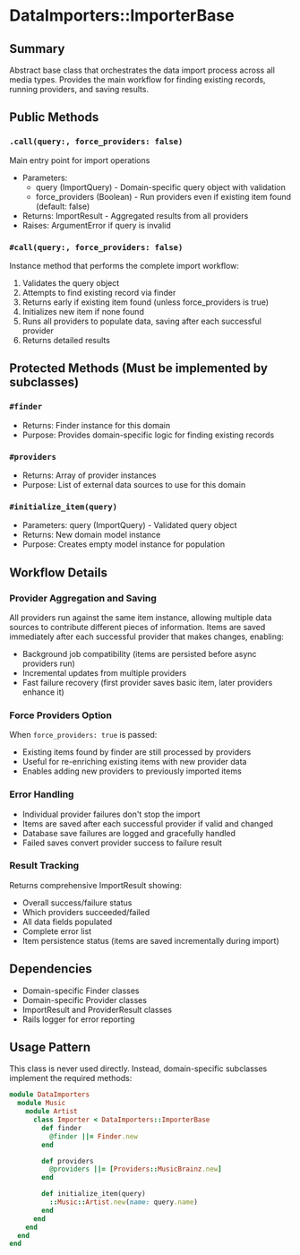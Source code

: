 # DataImporters::ImporterBase

## Summary
Abstract base class that orchestrates the data import process across all media types. Provides the main workflow for finding existing records, running providers, and saving results.

## Public Methods

### `.call(query:, force_providers: false)`
Main entry point for import operations
- Parameters: 
  - query (ImportQuery) - Domain-specific query object with validation
  - force_providers (Boolean) - Run providers even if existing item found (default: false)
- Returns: ImportResult - Aggregated results from all providers
- Raises: ArgumentError if query is invalid

### `#call(query:, force_providers: false)`
Instance method that performs the complete import workflow:
1. Validates the query object
2. Attempts to find existing record via finder
3. Returns early if existing item found (unless force_providers is true)
4. Initializes new item if none found
5. Runs all providers to populate data, saving after each successful provider
6. Returns detailed results

## Protected Methods (Must be implemented by subclasses)

### `#finder`
- Returns: Finder instance for this domain
- Purpose: Provides domain-specific logic for finding existing records

### `#providers`
- Returns: Array of provider instances
- Purpose: List of external data sources to use for this domain

### `#initialize_item(query)`
- Parameters: query (ImportQuery) - Validated query object
- Returns: New domain model instance
- Purpose: Creates empty model instance for population

## Workflow Details

### Provider Aggregation and Saving
All providers run against the same item instance, allowing multiple data sources to contribute different pieces of information. Items are saved immediately after each successful provider that makes changes, enabling:
- Background job compatibility (items are persisted before async providers run)
- Incremental updates from multiple providers
- Fast failure recovery (first provider saves basic item, later providers enhance it)

### Force Providers Option
When `force_providers: true` is passed:
- Existing items found by finder are still processed by providers
- Useful for re-enriching existing items with new provider data
- Enables adding new providers to previously imported items

### Error Handling
- Individual provider failures don't stop the import
- Items are saved after each successful provider if valid and changed
- Database save failures are logged and gracefully handled
- Failed saves convert provider success to failure result

### Result Tracking
Returns comprehensive ImportResult showing:
- Overall success/failure status
- Which providers succeeded/failed
- All data fields populated
- Complete error list
- Item persistence status (items are saved incrementally during import)

## Dependencies
- Domain-specific Finder classes
- Domain-specific Provider classes
- ImportResult and ProviderResult classes
- Rails logger for error reporting

## Usage Pattern
This class is never used directly. Instead, domain-specific subclasses implement the required methods:

```ruby
module DataImporters
  module Music
    module Artist
      class Importer < DataImporters::ImporterBase
        def finder
          @finder ||= Finder.new
        end

        def providers
          @providers ||= [Providers::MusicBrainz.new]
        end

        def initialize_item(query)
          ::Music::Artist.new(name: query.name)
        end
      end
    end
  end
end
```